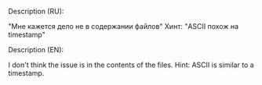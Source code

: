Description (RU):

"Мне кажется дело не в содержании файлов" Хинт: "ASCII похож на timestamp"

Description (EN):

I don't think the issue is in the contents of the files. Hint: ASCII is similar to a timestamp.
